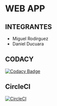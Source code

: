 # WEB APP

## INTEGRANTES

* Miguel Rodirguez
* Daniel Ducuara

## CODACY
[![Codacy Badge](https://api.codacy.com/project/badge/Grade/c42353620eed40daaf4102f82214411e)](https://app.codacy.com/manual/Daniel9842/CVDS-LAB06/dashboard)

##  CircleCI
[![CircleCI](https://circleci.com/gh/PDSW-ECI/base-proyectos.svg?style=svg)](https://app.circleci.com/pipelines/github/Daniel9842)